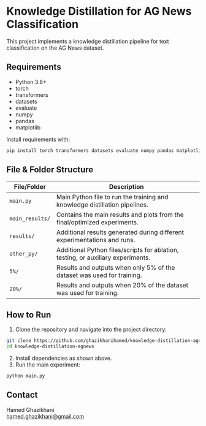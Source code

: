 # Knowledge Distillation for AG News Classification

This project implements a knowledge distillation pipeline for text classification on the AG News dataset.

## Requirements

- Python 3.8+
- torch
- transformers
- datasets
- evaluate
- numpy
- pandas
- matplotlib

Install requirements with:

```bash
pip install torch transformers datasets evaluate numpy pandas matplotlib
```

## File & Folder Structure

| File/Folder     | Description                                                                |
|-----------------|----------------------------------------------------------------------------|
| `main.py`       | Main Python file to run the training and knowledge distillation pipelines.  |
| `main_results/` | Contains the main results and plots from the final/optimized experiments.   |
| `results/`      | Additional results generated during different experimentations and runs.    |
| `other_py/`     | Additional Python files/scripts for ablation, testing, or auxiliary experiments. |
| `5%/`           | Results and outputs when only 5% of the dataset was used for training.      |
| `20%/`          | Results and outputs when 20% of the dataset was used for training.          |


## How to Run

1.	Clone the repository and navigate into the project directory:
```bash
git clone https://github.com/ghazikhanihamed/knowledge-distillation-agnews.git
cd knowledge-distillation-agnews
```
2.	Install dependencies as shown above.
3. 	Run the main experiment:
```bash
python main.py
```

## Contact
Hamed Ghazikhani  
hamed.ghazikhani@gmail.com
